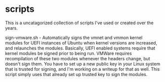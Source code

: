# scripts

This is a uncatagorized collection of scripts I've used or created over the years.

sign-vmware.sh - Automatically signs the vmnet and vmmon kernel modules for UEFI instances of Ubuntu when kernel versions are increased, and relaunches the modules. Basically, UEFI enabled systems require that kernel modules be signed prior to being run.  VMWare requires recompilation of these two modules whenever the headers change, but doesn't sign them.  You have to set up a new public key in your Linux system that is trusted for signing, and I'm working on a writeup for that as well.  This script simply uses that already set up trusted key to sign the modules.  